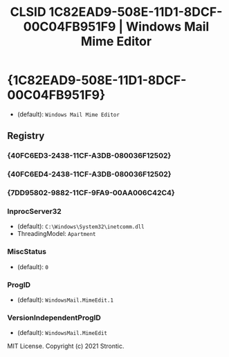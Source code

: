 ﻿---
title: "CLSID 1C82EAD9-508E-11D1-8DCF-00C04FB951F9 | Windows Mail Mime Editor"
excerpt: What is COM-Object CLSID 1C82EAD9-508E-11D1-8DCF-00C04FB951F9?
---

# {1C82EAD9-508E-11D1-8DCF-00C04FB951F9}

* (default): `Windows Mail Mime Editor`

## Registry


### {40FC6ED3-2438-11CF-A3DB-080036F12502}


### {40FC6ED4-2438-11CF-A3DB-080036F12502}


### {7DD95802-9882-11CF-9FA9-00AA006C42C4}


### InprocServer32

* (default): `C:\Windows\System32\inetcomm.dll`
* ThreadingModel: `Apartment`

### MiscStatus

* (default): `0`

### ProgID

* (default): `WindowsMail.MimeEdit.1`

### VersionIndependentProgID

* (default): `WindowsMail.MimeEdit`

MIT License. Copyright (c) 2021 Strontic.


